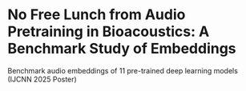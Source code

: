 # No Free Lunch from Audio Pretraining in Bioacoustics: A Benchmark Study of Embeddings
Benchmark audio embeddings of 11 pre-trained deep learning models (IJCNN 2025 Poster)
